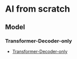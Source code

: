 # AI from scratch

## Model

### Transformer-Decoder-only

- [Transformer-Decoder-only](Transformer-decoder-only/README.md)
